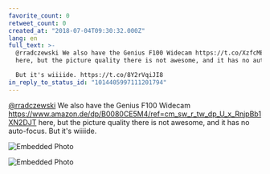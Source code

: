 ```yaml
---
favorite_count: 0
retweet_count: 0
created_at: "2018-07-04T09:30:32.000Z"
lang: en
full_text: >-
  @rradczewski We also have the Genius F100 Widecam https://t.co/XzfcME51Mn
  here, but the picture quality there is not awesome, and it has no auto-focus.

  But it's wiiiide. https://t.co/8Y2rVqiJI8
in_reply_to_status_id: "1014405997111201794"
---
```


[@rradczewski](https://twitter.com/rradczewski) We also have the Genius F100
Widecam
<https://www.amazon.de/dp/B0080CE5M4/ref=cm_sw_r_tw_dp_U_x_RnjpBb1XN2DJT> here,
but the picture quality there is not awesome, and it has no auto-focus. But it's
wiiiide.

<div class="gallery gallery-2">

![Embedded Photo](https://twitter-media-coderbyheart.s3.eu-north-1.amazonaws.com/1014441320214073349-DhQE58OXkAAai3x.jpg)

![Embedded Photo](https://twitter-media-coderbyheart.s3.eu-north-1.amazonaws.com/1014441320214073349-DhQE67pWAAE_4rZ.jpg)

</div>
